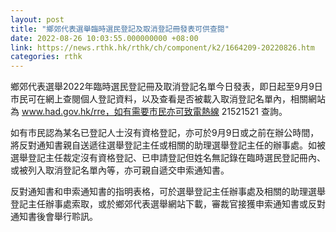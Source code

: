 ```yaml
---
layout: post
title: "​鄉郊代表選舉臨時選民登記及取消登記冊發表可供查閱"
date: 2022-08-26 10:03:55.000000000 +08:00
link: https://news.rthk.hk/rthk/ch/component/k2/1664209-20220826.htm
categories: rthk
---
```


​鄉郊代表選舉2022年臨時選民登記冊及取消登記名單今日發表，即日起至9月9日巿民可在網上查閱個人登記資料，以及查看是否被載入取消登記名單內，相關網站為 www.had.gov.hk/rre，如有需要巿民亦可致電熱線 21521521 查詢。

如有市民認為某名已登記人士沒有資格登記，亦可於9月9日或之前在辦公時間，將反對通知書親自送遞往選舉登記主任或相關的助理選舉登記主任的辦事處。如被選舉登記主任裁定沒有資格登記、已申請登記但姓名無記錄在臨時選民登記冊內、或被列入取消登記名單內等，亦可親自遞交申索通知書。

反對通知書和申索通知書的指明表格，可於選舉登記主任辦事處及相關的助理選舉登記主任辦事處索取，或於鄉郊代表選舉網站下載，審裁官接獲申索通知書或反對通知書後會舉行聆訊。
